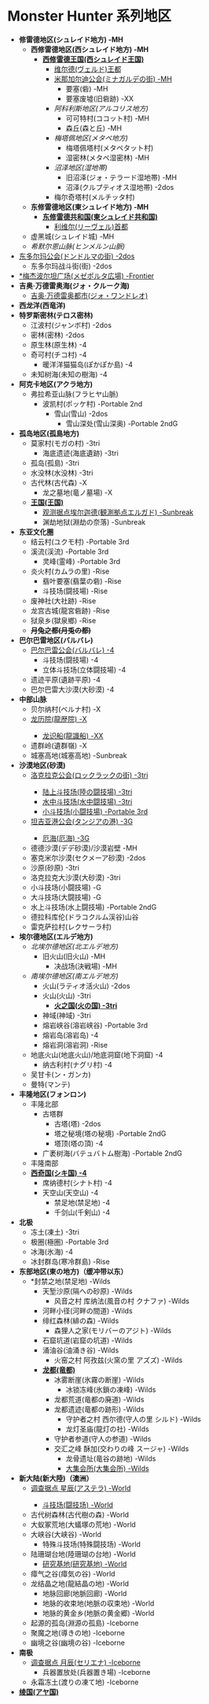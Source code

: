 # Monster Hunter 系列地区
- **修雷德地区(シュレイド地方) -MH**
  - **西修雷德地区(西シュレイド地方) -MH**
    - **<ins>西修雷德王国(西シュレイド王国)</ins>**
      - <ins>维尔德(ヴェルド)王都</ins>
      - <ins>米那加尔迪公会(ミナガルデの街) -MH</ins>
        - 要塞(砦) -MH
        - 要塞废墟(旧砦跡) -XX
      - *阿科利斯地区(アルコリス地方)*
        - 可可特村(ココット村) -MH
        - 森丘(森と丘) -MH
      - *梅塔佩地区(メタペ地方)*
        - 梅塔佩塔村(メタペタット村)
        - 湿密林(メタペ湿密林) -MH
      - *沼泽地区(湿地帯)*
        - 旧沼泽(ジォ・テラード湿地帯) -MH
        - 沼泽(クルプティオス湿地帯) -2dos
      - 梅尔奇塔村(メルチッタ村)
  - **东修雷德地区(東シュレイド地方) -MH**
    - **<ins>东修雷德共和国(東シュレイド共和国)</ins>**
      - <ins>利维尔(リーヴェル)首都</ins>
  - 虚黑城(シュレイド城) -MH
  - *希默尔恩山脉(ヒンメルン山脈)*
- <ins>东多尔玛公会(ドンドルマの街) -2dos</ins>
  - 东多尔玛战斗街(街) -2dos
- <ins>*梅杰波尔坦广场(メゼポルタ広場) -Frontier</ins>
- **吉奥·万德雷奥海(ジォ・クルーク海)**
  - <ins>吉奥·万德雷奥都市(ジォ・ワンドレオ)</ins>
- **西龙洋(西竜洋)**
- **特罗斯密林(テロス密林)**
    - 江波村(ジャンボ村) -2dos
    - 密林(密林) -2dos
    - 原生林(原生林) -4
    - 奇可村(チコ村) -4
      - 暖洋洋猫猫岛(ぽかぽか島) -4
    - 未知树海(未知の樹海) -4
- **阿克卡地区(アクラ地方)**
  - 弗拉希亚山脉(フラヒヤ山脈)
    - 波凯村(ポッケ村) -Portable 2nd
      - 雪山(雪山) -2dos
        - 雪山深处(雪山深奥) -Portable 2ndG
- **孤岛地区(孤島地方)**
    - 莫家村(モガの村) -3tri
      - 海底遗迹(海底遺跡) -3tri
    - 孤岛(孤島) -3tri
    - 水没林(水没林) -3tri
    - 古代林(古代森) -X
      - 龙之墓地(竜ノ墓場) -X
    - **<ins>王国(王国)</ins>**
      - <ins>观测据点埃尔迦德(観測拠点エルガド) -Sunbreak<ins>
      - 渊劫地狱(淵劫の奈落) -Sunbreak
- **东亚文化圈**
    - 结云村(ユクモ村) -Portable 3rd
    - 溪流(渓流) -Portable 3rd
      - 灵峰(霊峰) -Portable 3rd
    - 炎火村(カムラの里) -Rise
      - 翡叶要塞(翡葉の砦) -Rise
      - 斗技场(闘技場) -Rise
    - 废神社(大社跡) -Rise
    - 龙宫古城(龍宮砦跡) -Rise
    - 狱泉乡(獄泉鄉) -Rise
    - **~~月兔之都(月兎の都)~~**
- **巴尔巴雷地区(バルバレ)**
    - <ins>巴尔巴雷公会(バルバレ) -4</ins>
      - 斗技场(闘技場) -4
      - 立体斗技场(立体闘技場) -4
    - 遗迹平原(遺跡平原) -4
    - 巴尔巴雷大沙漠(大砂漠) -4
- **中部山脉**
    - 贝尔纳村(ベルナ村) -X
    - <ins>龙历院(龍歴院) -X<ins>
      - 龙识船(龍識船) -XX
    - 遗群岭(遺群嶺) -X
    - 城塞高地(城塞高地) -Sunbreak
- **沙漠地区(砂漠)**
    - <ins>洛克拉克公会(ロックラックの街) -3tri<ins>
      - 陆上斗技场(陸の闘技場) -3tri
      - 水中斗技场(水中闘技場) -3tri
      - 小斗技场(小闘技場) -Portable 3rd
    - <ins>坦吉亚港公会(タンジアの港) -3G<ins>
      - 厄海(厄海) -3G
    - 德德沙漠(デデ砂漠)/沙漠岩壁 -MH
    - 塞克米尔沙漠(セクメーア砂漠) -2dos
    - 沙原(砂原) -3tri
    - 洛克拉克大沙漠(大砂漠) -3tri
    - 小斗技场(小闘技場) -G
    - 大斗技场(大闘技場) -G
    - 水上斗技场(水上闘技場) -Portable 2ndG
    - 德拉科库伦(ドラコクルム渓谷)山谷
    - 雷克萨拉村(レクサーラ村)
- **埃尔德地区(エルデ地方)**
    - *北埃尔德地区(北エルデ地方)*
      - 旧火山(旧火山) -MH
        - 决战场(決戦場) -MH
    - *南埃尔德地区(南エルデ地方)*
      - 火山(ラティオ活火山) -2dos
      - 火山(火山) -3tri
        - **<ins>火之国(火の国) -3tri</ins>**
      - 神域(神域) -3tri
      - 熔岩峡谷(溶岩峡谷) -Portable 3rd
      - 熔岩岛(溶岩岛) -4
      - 熔岩洞(溶岩洞) -Rise
    - 地底火山(地底火山)/地底洞窟(地下洞窟) -4
      - 纳古利村(ナグリ村) -4
    - 吴甘卡(ン・ガンカ)
    - 曼特(マンテ)
- **丰隆地区(フォンロン)**
    - 丰隆北部
      - 古塔群
        - 古塔(塔) -2dos
        - 塔之秘境(塔の秘境) -Portable 2ndG
        - 塔顶(塔の頂) -4
      - 广袤树海(バテュバトム樹海) -Portable 2ndG
    - 丰隆南部
    - **<ins>西奇国(シキ国) -4</ins>**
      - 席纳德村(シナト村) -4
      - 天空山(天空山) -4
        - 禁足地(禁足地) -4
        - 千剑山(千剣山) -4
- **北极**
    - 冻土(凍土) -3tri
    - 极圈(極圏) -Portable 3rd
    - 冰海(氷海) -4
    - 冰封群岛(寒冷群島) -Rise
- **东部地区(東の地方)（缓冲带以东）**
    - *封禁之地(禁足地) -Wilds
      - 天堑沙原(隔への砂原) -Wilds
        - 风音之村 库纳法(風音の村 クナファ) -Wilds
      - 河畔小径(河畔の間道) -Wilds
      - 绯红森林(緋の森) -Wilds
        - 森狸人之家(モリバーのアジト) -Wilds
      - 石窟坑道(岩窟の坑道) -Wilds
      - 涌油谷(油涌き谷) -Wilds
        - 火窑之村 阿孜兹(火窯の里 アズズ) -Wilds
      - **<ins>龙都(竜都)</ins>**
        - 冰雾断崖(氷霧の断崖) -Wilds
          - 冰锁冻峰(氷鎖の凍峰) -Wilds
        - 龙都荒道(竜都の廃道) -Wilds
        - 龙都遗迹(竜都の跡形) -Wilds
          - 守护者之村 西尔德(守人の里 シルド) -Wilds
          - 龙灯圣庙(龍灯の社) -Wilds
        - 守护者参道(守人の参道) -Wilds
        - 交汇之峰 酥加(交わりの峰 スージャ) -Wilds
          - 龙骨遗址(竜谷の跡地) -Wilds
          - <ins>大集会所(大集会所) -Wilds<ins>
- **新大陆(新大陸)（澳洲）**
    - <ins>调查据点 星辰(アステラ) -World<ins>
      - 斗技场(闘技场) -World
    - 古代树森林(古代樹の森) -World
    - 大蚁冢荒地(大蟻塚の荒地) -World
    - 大峡谷(大峡谷) -World
      - 特殊斗技场(特殊闘技场) -World
    - 陆珊瑚台地(陸珊瑚の台地) -World
      - <ins>研究基地(研究基地) -World<ins>
    - 瘴气之谷(瘴気の谷) -World
    - 龙结晶之地(龍結晶の地) -World
      - 地脉回廊(地脈回廊) -World
      - 地脉的收束地(地脈の収束地) -World
      - 地脉的黄金乡(地脈の黄金郷) -World
    - 起源的孤岛(淵源の孤島) -Iceborne
    - 聚魔之地(導きの地) -Iceborne
    - 幽境之谷(幽境の谷) -Iceborne
- **南极**
    - <ins>调查据点 月辰(セリエナ) -Iceborne</ins>
      - 兵器置放处(兵器置き場) -Iceborne
    - 永霜冻土(渡りの凍て地) -Iceborne
- **<ins>绫国(アヤ国)</ins>**

